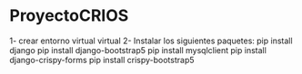 # ProyectoCRIOS
1- crear entorno virtual virtual 
2- Instalar los siguientes paquetes:
pip install django 
pip install django-bootstrap5 
pip install mysqlclient
pip install django-crispy-forms
pip install crispy-bootstrap5